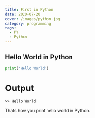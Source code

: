```yaml
---
title: First in Python
date: 2020-07-20
cover: /images/python.jpg
category: programming
tags:
  - PY
  - Python
---
```


## Hello World in Python

```python
print('Hello World')
```
# Output
```
>> Hello World
```

Thats how you print hello world in Python.
